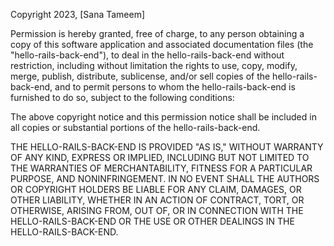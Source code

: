 Copyright 2023, [Sana Tameem]

Permission is hereby granted, free of charge, to any person obtaining a copy of this software application and associated documentation files (the "hello-rails-back-end"), to deal in the hello-rails-back-end without restriction, including without limitation the rights to use, copy, modify, merge, publish, distribute, sublicense, and/or sell copies of the hello-rails-back-end, and to permit persons to whom the hello-rails-back-end is furnished to do so, subject to the following conditions:

The above copyright notice and this permission notice shall be included in all copies or substantial portions of the hello-rails-back-end.

THE HELLO-RAILS-BACK-END IS PROVIDED "AS IS," WITHOUT WARRANTY OF ANY KIND, EXPRESS OR IMPLIED, INCLUDING BUT NOT LIMITED TO THE WARRANTIES OF MERCHANTABILITY, FITNESS FOR A PARTICULAR PURPOSE, AND NONINFRINGEMENT. IN NO EVENT SHALL THE AUTHORS OR COPYRIGHT HOLDERS BE LIABLE FOR ANY CLAIM, DAMAGES, OR OTHER LIABILITY, WHETHER IN AN ACTION OF CONTRACT, TORT, OR OTHERWISE, ARISING FROM, OUT OF, OR IN CONNECTION WITH THE HELLO-RAILS-BACK-END OR THE USE OR OTHER DEALINGS IN THE HELLO-RAILS-BACK-END.